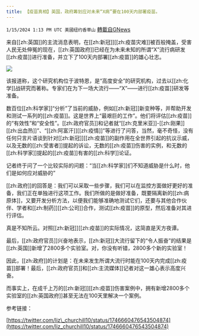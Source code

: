```yaml
---
title: 【疫苗真相】英国，政府筹划应对未来“X病”要在100天内部署疫苗。
---
```

`1/15/2024 1:13 PM UTC 美國纽约香草山` [轉載自GNews](https://gnews.org/articles/2221253)

来自[[zh:英国]]的主流消息表明，在[[zh:新冠]][[zh:疫苗灾难]]被百般掩盖，受害人民无处伸冤的现在，[[zh:英国政府]]已经在为未来未知的所谓“X”流行病研发[[zh:疫苗]]进行准备，并立下了100天内部署[[zh:疫苗]]的雄心壮志。


![](ipfs://QmYnYufvTS1jz4ohZq3MNt4aYQaTvpXk8hZEwrwJkakRR3?.png)

该报道称，这个研究机构位于波特恩，是“高度安全”的研究机构，过去以[[zh:化学]]战研究而著称。专家们在为下一场大流行——“X”——进行[[zh:疫苗]]研发等准备。

数百位[[zh:科学家]]“分析”了当前的威胁，例如[[zh:新冠]]新变种等，并帮助开发和测试一系列的[[zh:疫苗]]。这是世界上“最艰巨的工作”。他们将评估[[zh:疫苗]]的“有效性”和“安全性”。[[zh:政府官员]]和记者就“[[zh:克里米亚]]\-[[zh:刚果]][[zh:出血热]]”、“[[zh:阿富汗]][[zh:疫情]]”等进行了问答，当然，毫不奇怪，没有任何只言片语谈到针对[[zh:新冠]][[zh:疫苗]]的副作用在全世界引起的抗议示威，以及无数的[[zh:受害者]]提起的诉讼，无数的[[zh:疫苗]]伤害的实例，和无数的[[zh:科学家]]提起的[[zh:疫苗]]有害的[[zh:科学]]论证。

记者终于问了一个比较实际的问题：“当[[zh:科学家]]们不知道威胁是什么时，他们是如何应对威胁的”

[[zh:政府]]的回答是：我们可以采取一些步骤，我们可以在监控方面做好更好的准备，我们正在单独进行这项工作。我们所做的是做好准备，既要隔离新的[[zh:病原体]]，又要开发分析方法，以便我们能够准确地测试它们，还要与其他合作伙伴、学者和[[zh:制药]][[zh:公司]]合作，测试[[zh:疫苗]]的原型，然后准备对其进行评估。

真是不知所云。对照[[zh:新冠]][[zh:疫苗]]的实际情况，这简直是天方夜谭。

最后，[[zh:政府官员]]兴奋地表示，[[zh:新冠]]大流行留下的“令人振奋”的结果是[[zh:英国]]新增了2800多个实验室。对，你没有听错，2800多个新的实验室！

因此，[[zh:政府]]的计划是：在未来发生所谓大流行时能在100天内完成[[zh:疫苗]]部署！最后，[[zh:政府官员]]和[[zh:主流媒体]]记者对这一雄心表示高度兴奋。

而事实上，在成千上万的[[zh:新冠]][[zh:疫苗]]伤害案例中，拥有新增2800多个实验室的[[zh:英国政府]]甚至无法在100天里解决一个案例。

参考链接：

[https://twitter.com/liz\_churchill10/status/1746660476543504874](https://twitter.com/liz_churchill10/status/1746660476543504874)
